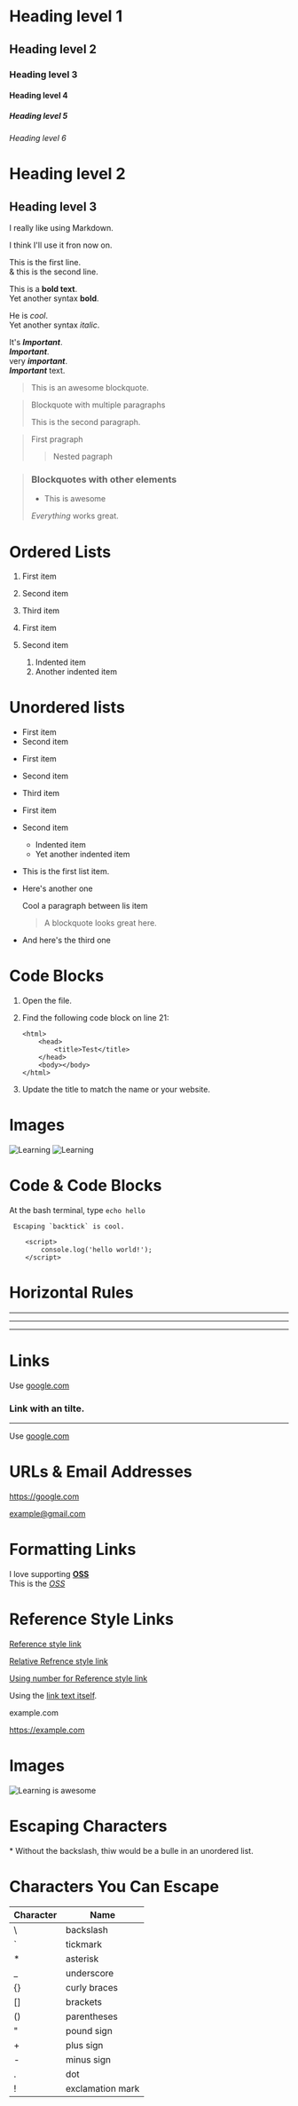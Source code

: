 <!-- ⭐️ HEADINGS ⭐️ -->

# Heading level 1

## Heading level 2

### Heading level 3

#### Heading level 4

##### Heading level 5

###### Heading level 6

# Heading level 2

## Heading level 3

<!-- ⭐️ Paragraphs ⭐️ -->

I really like using Markdown.

I think I'll use it fron now on.

This is the first line.  
& this is the second line.

<!-- ⭐️ Emphasis ⭐️ -->

This is a **bold text**.  
Yet another syntax **bold**.

<!-- ⭐️ Italic ⭐️ -->

He is _cool_.  
Yet another syntax _italic_.

<!-- ⭐️ Bold & Italic ⭐️ -->

It's **_Important_**.  
**_Important_**.  
very **_important_**.  
**_Important_** text.

<!-- ⭐️ Blockquotes ⭐️ -->

> This is an awesome blockquote.

> Blockquote with multiple paragraphs
>
> This is the second paragraph.

> First pragraph
>
> > Nested pagraph

> ### Blockquotes with other elements
>
> - This is awesome
>
> _Everything_ works great.

<!-- ⭐️ LISTS ⭐️ -->

# Ordered Lists

1. First item
2. Second item
3. Third item

4. First item
5. Second item
   1. Indented item
   2. Another indented item

# Unordered lists

- First item
- Second item

* First item

- Second item

* Third item

* First item
* Second item
  - Indented item
  * Yet another indented item

- This is the first list item.
- Here's another one

  Cool a paragraph between lis item

  > A blockquote looks great here.

- And here's the third one

<!-- ⭐️ Code Blocks ⭐️ -->

# Code Blocks

1.  Open the file.
2.  Find the following code block on line 21:

        <html>
        	<head>
        		<title>Test</title>
        	</head>
        	<body></body>
        </html>

3.  Update the title to match the name or your website.

# Images

![Learning](images/learning.jpg)
<img src="./images/learning.jpg" alt="Learning">

# Code & Code Blocks

At the bash terminal, type `echo hello`

`` Escaping `backtick` is cool.``

    	<script>
    		console.log('hello world!');
    	</script>

# Horizontal Rules

---

---

---

# Links

Use [google.com](https://google.com)

### Link with an tilte.

---

Use [google.com](https://google.com 'My search engine!')

# URLs & Email Addresses

<https://google.com>

<example@gmail.com>

# Formatting Links

I love supporting **[OSS](https://opensource.com)**  
This is the _[OSS](https://opensource.com)_

# Reference Style Links

[Reference style link][reference]

[reference]: https://mozilla.org

[Relative Refrence style link](./README.md)

[Using number for Reference style link][1]

[1]: https://google.com

Using the [link text itself].

[link text itself]: https://github.com

example.com

https://example.com


# Images

![Learning is awesome](images/learning.jpg "Awesome")

# Escaping Characters

\* Without the backslash, thiw would be a bulle in an unordered list.

# Characters You Can Escape
|Character  | Name         				|
|-----------|---------------------|
|  \        | backslash    				|
|  `        | tickmark    				|
|  *        | asterisk   				  |
|  _        | underscore   				|
|  {}       | curly braces 				|
|  []       | brackets    				|
|  ()       | parentheses   			|
|  "        | pound sign    			|
|  +        | plus sign   				|
|  -        | minus sign   				|
|  .        | dot         				|
|  !        | exclamation mark		|